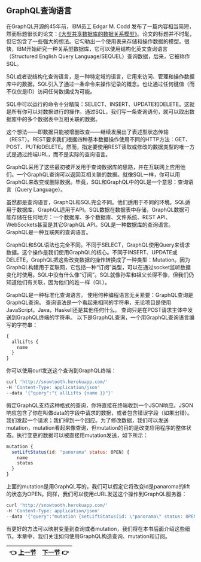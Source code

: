 ## GraphQL查询语言

在GraphQL开源的45年前，IBM员工 Edgar M. Codd 发布了一篇内容相当简短，然而标题很长的论文：[《大型共享数据库的数据关系模型》](http://bit.ly/2Ms7jxn)。论文的标题并不时髦，但它包含了一些强大的想法。它勾勒出一个使用表来存储和操作数据的模型。很快，IBM开始研究一种关系型数据库，它可以使用结构化英文查询语言（Structured English Query Language/SEQUEL）查询数据，后来，它被称作SQL。  
  
SQL或者说结构化查询语言，是一种特定域的语言，它用来访问、管理和操作数据库中的数据。SQL引入了通过一条命令来操作记录的概念。也让通过任何键值（而不仅仅是ID）访问任何数据成为可能。  
  
SQL中可以运行的命令十分精简：SELECT、INSERT、UPDATE和DELETE。这就是所有你可以对数据进行的操作。通过SQL，我们写一条查询语句，就可以取出数据库中的多个数据表中互相关联的数据。  
  
这个想法——即数据只能被增删改查——继续发展出了表述型状态传输（REST）。REST要求我们根据四种基本数据操作使用不同的HTTP方法：GET、POST、PUT和DELETE。然而，指定要使用REST读取或修改的数据类型的唯一方式是通过终端URL，而不是实际的查询语言。  
  
GraphQL采用了这些最初被开发用于查询数据库的思路，并在互联网上应用他们。一个GraphQL查询可以返回互相关联的数据。就像SQL一样，你可以用GraphQL来改变或删除数据。毕竟，SQL和GraphQL中的QL是一个意思：查询语言（Query Language）。  
  
虽然都是查询语言，GraphQL和SQL完全不同。他们适用于不同的环境。SQL适用于数据库，GraphQL适用于API。SQL数据在数据表中存储，GraphQL数据可能存储在任何地方：一个数据库、多个数据库、文件系统、REST API、WebSockets甚至是其它GraphQL API。SQL是一种数据库的查询语言。GraphQL是一种互联网的查询语言。  

GraphQL和SQL语法也完全不同。不同于SELECT，GraphQL使用Query来请求数据。这个操作是我们使用GraphQL的核心。不同于INSERT、UPDATE或DELETE，GraphQL把这些改变数据的操作转换成了一种类型：Mutation。因为GraphQL构建用于互联网，它包括一种“订阅”类型，可以在通过socket监听数据变化时使用。SQL中没有什么像“订阅”。SQL就像孙辈和祖父长得不像，但我们仍知道他们有关联，因为他们的姓一样（QL）。  

GraphQL是一种标准化查询语言。 使用何种编程语言无关紧要：GraphQL查询是GraphQL查询。 查询语法是一个看起来相同的字符串，无论项目是使用JavaScript，Java，Haskell还是其他任何什么。
查询只是在POST请求主体中发送到GraphQL终端的字符串。 以下是GraphQL查询，一个用GraphQL查询语言编写的字符串：

```javascript
{
  allLifts {
    name
  }
}
```

你可以使用curl发送这个查询到GraphQL终端：

```javascript
curl 'http://snowtooth.herokuapp.com/'
-H 'Content-Type: application/json'
--data '{"query":"{ allLifts {name }}"}'
```

假定GraphQL支持这种格式的查询，你将直接在终端收到一个JSON响应。JSON响应包含了你在叫做data的字段中请求的数据，或者包含错误字段（如果出错）。我们发起一个请求；我们得到一个回应。为了修改数据，我们可以发送mutation，mutation看起来像查询，但mutation的目的是改变应用程序的整体状态。执行变更的数据可以被直接用mutation发送，如下所示：

```javascript
mutation {
  setLiftStatus(id: "panorama" status: OPEN) {
    name
    status
  }
}
```

上面的mutation是用GraphQL写的，我们可以假定它将改变id是panaroma的lift的状态为OPEN。同样，我们可以使用cURL发送这个操作到GraphQL服务器：

```javascript
curl 'http://snowtooth.herokuapp.com/'
-H 'Content-Type: application/json'
--data '{"query":"mutation {setLiftStatus(id: \"panorama\" status: OPEN) {name status}}"}'
```
有更好的方法可以映射变量到查询或者mutation，我们将在本书后面介绍这些细节。本章中，我们关注如何使用GraphQL构造查询、mutation和订阅。

| :point_left: [上一节](/ch02_04.md) | [下一节](/ch03_01.md) :point_right: |
| - | - |
